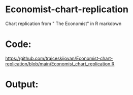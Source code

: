 # Economist-chart-replication
Chart replication from " The Economist" in R markdown

# Code:
https://github.com/trajceskijovan/Economist-chart-replication/blob/main/Economist_chart_replication.R

# Output:
